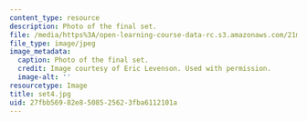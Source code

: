 ```yaml
---
content_type: resource
description: Photo of the final set.
file: /media/https%3A/open-learning-course-data-rc.s3.amazonaws.com/21m-873-theater-arts-topics-suburbia-january-iap-2008/27fbb56982e8508525623fba6112101a_set4.jpg
file_type: image/jpeg
image_metadata:
  caption: Photo of the final set.
  credit: Image courtesy of Eric Levenson. Used with permission.
  image-alt: ''
resourcetype: Image
title: set4.jpg
uid: 27fbb569-82e8-5085-2562-3fba6112101a
---
```

